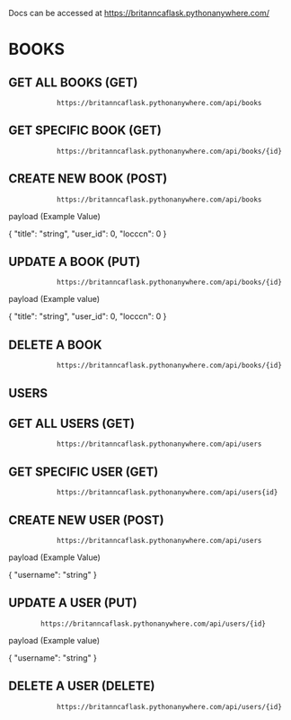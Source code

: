 Docs can be accessed at https://britanncaflask.pythonanywhere.com/

# BOOKS

## GET ALL BOOKS (GET)

                https://britanncaflask.pythonanywhere.com/api/books

## GET SPECIFIC BOOK (GET)
                https://britanncaflask.pythonanywhere.com/api/books/{id}


CREATE NEW BOOK (POST)
---------------
                https://britanncaflask.pythonanywhere.com/api/books


payload (Example Value)

{
  "title": "string",
  "user_id": 0,
  "locccn": 0
}

UPDATE A BOOK (PUT)
-------------
                https://britanncaflask.pythonanywhere.com/api/books/{id}

payload (Example value)

{
  "title": "string",
  "user_id": 0,
  "locccn": 0
}

DELETE A BOOK
-------------
                https://britanncaflask.pythonanywhere.com/api/books/{id}

USERS
-------------
GET ALL USERS (GET)
--------------
                https://britanncaflask.pythonanywhere.com/api/users

GET SPECIFIC USER (GET)
-----------------
                https://britanncaflask.pythonanywhere.com/api/users{id}

CREATE NEW USER (POST)
---------------
                https://britanncaflask.pythonanywhere.com/api/users


payload (Example Value)

{
  "username": "string"
}

UPDATE A USER (PUT)
-------------
            https://britanncaflask.pythonanywhere.com/api/users/{id}

payload (Example value)

{
  "username": "string"
}

DELETE A USER (DELETE)
-------------
                https://britanncaflask.pythonanywhere.com/api/users/{id}
